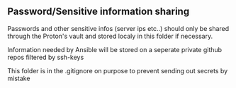 ## Password/Sensitive information sharing

Passwords and other sensitive infos (server ips etc..) should only be shared through the Proton's vault and stored localy in this folder if necessary.

Information needed by Ansible will be stored on a seperate private github repos filtered by ssh-keys

This folder is in the .gitignore on purpose to prevent sending out secrets by mistake